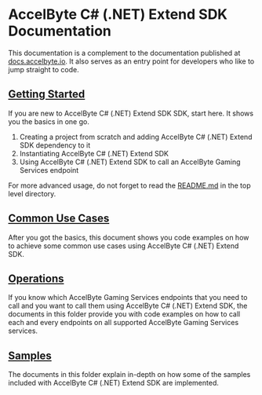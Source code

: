 # AccelByte C# (.NET) Extend SDK Documentation

This documentation is a complement to the documentation published at [docs.accelbyte.io](https://docs.accelbyte.io). 
It also serves as an entry point for developers who like to jump straight to code.

## [Getting Started](getting_started.md)

If you are new to AccelByte C# (.NET) Extend SDK SDK, start here. It shows you the basics in one go.

1. Creating a project from scratch and adding AccelByte C# (.NET) Extend SDK dependency to it
2. Instantiating AccelByte C# (.NET) Extend SDK
3. Using AccelByte C# (.NET) Extend SDK to call an AccelByte Gaming Services endpoint

For more advanced usage, do not forget to read the [README.md](../README.md) in the top level directory.

## [Common Use Cases](common_use_cases.md)

After you got the basics, this document shows you code examples on how to achieve some common use cases using AccelByte C# (.NET) Extend SDK.

## [Operations](operations)

If you know which AccelByte Gaming Services endpoints that you need to call and you want to call them using AccelByte C# (.NET) Extend SDK, the documents in this folder provide you with code examples on how to call each and every endpoints on all supported AccelByte Gaming Services services.

## [Samples](samples)

The documents in this folder explain in-depth on how some of the samples included with AccelByte C# (.NET) Extend SDK are implemented.

